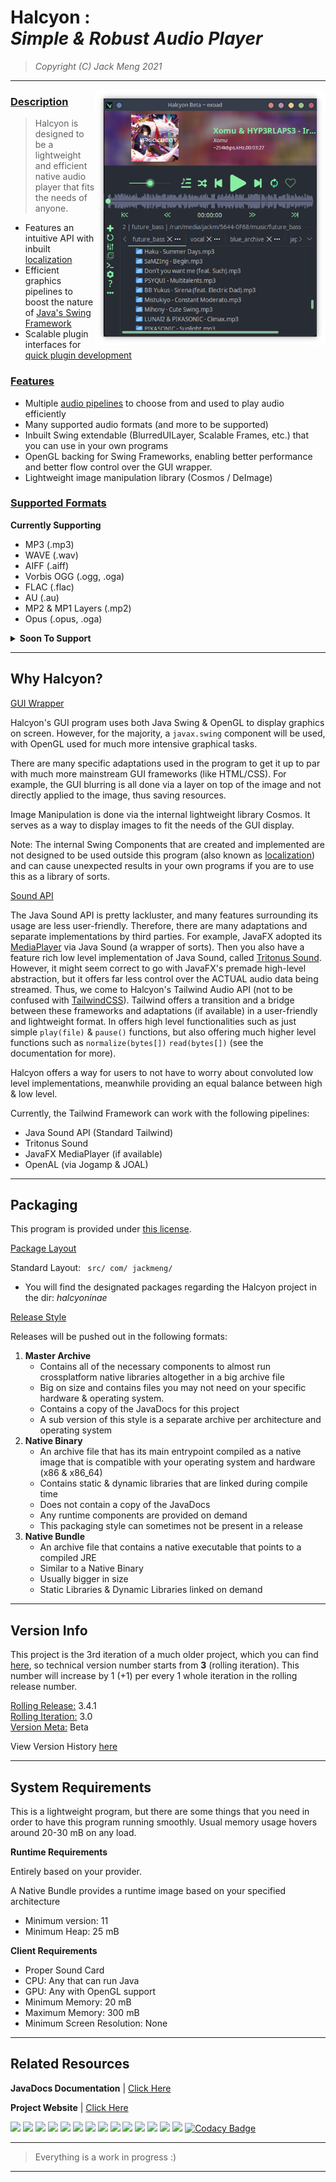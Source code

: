 # <strong>Halcyon</strong> : <br/> <em>Simple & Robust Audio Player</em>
> <em>Copyright (C) Jack Meng 2021</em>
<hr>

<!--
    LICENSED UNDER VENDOR LICENSE
    SEE ./LICENSE

    Notice: This README is entirely
    WORK IN PROGRESS and subject
    to change at any time.

    COPYRIGHT © Jack Meng 2021
-->
<a href="https://halcyoninae.github.io/.github/">
<img src="https://raw.githubusercontent.com/Halcyoninae/.github/main/assets/img/3.4_1_2.png" alt="Snapshot from the GUI wrapper for the internal Audio API"
    width="369" align="right" />
</a>

### <strong><u>Description</u></strong>
> Halcyon is designed to be a lightweight
> and efficient native audio player that
> fits the needs of anyone.
- Features an intuitive API with inbuilt [localization](repo/text/localization.md)
- Efficient graphics pipelines to boost the nature of [Java's Swing Framework](https://jogamp.org/deployment/jogamp-next/javadoc/jogl/javadoc/overview-summary.html)
- Scalable plugin interfaces for [quick plugin development](repo/text/plugin_interfacing.md)

### <strong><u>Features</u></strong>
- Multiple [audio pipelines](repo/text/audio_lineage.md) to choose from and used to play audio efficiently
- Many supported audio formats (and more to be supported)
- Inbuilt Swing extendable (BlurredUILayer, Scalable Frames, etc.) that you can use in your own programs
- OpenGL backing for Swing Frameworks, enabling better performance and better flow control over the GUI wrapper.
- Lightweight image manipulation library (Cosmos / DeImage)

### <strong><u>Supported Formats</u></strong>
<strong>Currently Supporting</strong>

- MP3 (.mp3)
- WAVE (.wav)
- AIFF (.aiff)
- Vorbis OGG (.ogg, .oga)
- FLAC (.flac)
- AU (.au)
- MP2 & MP1 Layers (.mp2)
- Opus (.opus, .oga)

<details close>
<summary><strong>Soon To Support</strong></summary>

- AAC
- M4A
- WMA
- RAW
- DSD
- APE
- ACC
- MIDI
- SNG
- ACC
- WAVPACK
- TTA
- MPC
</details>
<hr>

## <strong>Why Halcyon?</strong>
<u>GUI Wrapper</u>

Halcyon's GUI program uses both Java Swing & OpenGL to display graphics on screen. However, for the majority, a <code>javax.swing</code> component will be used, with OpenGL used for
much more intensive graphical tasks.

There are many specific adaptations used in the program to get it up to par with much more mainstream GUI frameworks (like HTML/CSS). For example, the GUI blurring is all done via a layer on top of the image and not directly applied to the image, thus saving resources.

Image Manipulation is done via the internal lightweight library Cosmos. It serves as a way to display images to fit the needs of the GUI display.

Note: The internal Swing Components that are created and implemented are not designed to be used outside this program (also known as [localization](repo/text/localization.md)) and can cause unexpected results in your own programs if you are to use this as a library of sorts.

<u>Sound API</u>

The Java Sound API is pretty lackluster, and many features surrounding its usage are less user-friendly. Therefore, there are many adaptations and separate implementations by third parties. For example, JavaFX adopted its [MediaPlayer](https://docs.oracle.com/javafx/2/api/javafx/scene/media/MediaPlayer.html) via Java Sound (a wrapper of sorts). Then you also have a feature rich low level implementation of Java Sound, called [Tritonus Sound](https://www.tritonus.org/). However, it might seem correct to go with JavaFX's premade high-level abstraction, but it offers far less control over the ACTUAL audio data being streamed. Thus, we come to Halcyon's Tailwind Audio API (not to be confused with [TailwindCSS](https://tailwindcss.com/)). Tailwind offers a transition and a bridge between these frameworks and adaptations (if available) in a user-friendly and lightweight format. In offers high level functionalities such as just simple <code>play(file)</code> & <code>pause()</code> functions, but also offering much higher level functions such as <code>normalize(bytes[])</code> <code>read(bytes[])</code> (see the documentation for more).

Halcyon offers a way for users to not have to worry about convoluted low level implementations, meanwhile providing an equal balance between high & low level.

Currently, the Tailwind Framework can work with the following pipelines:

- Java Sound API (Standard Tailwind)
- Tritonus Sound
- JavaFX MediaPlayer (if available)
- OpenAL (via Jogamp & JOAL)

<hr>

## <strong>Packaging</strong>

This program is provided under [this license](LICENSE.txt).

<u>Package Layout</u>

Standard Layout:
<code>
src/
     com/
          jackmeng/
</code>
- You will find the designated packages regarding the Halcyon project in the dir: <em>halcyoninae</em>

<u>Release Style</u>

Releases will be pushed out in the following formats:

1. **Master Archive**
   - Contains all of the necessary components to almost run crossplatform native libraries altogether in a big archive file
   - Big on size and contains files you may not need on your specific hardware & operating system.
   - Contains a copy of the JavaDocs for this project
   - A sub version of this style is a separate archive per architecture and operating system
2. **Native Binary**
   - An archive file that has its main entrypoint compiled as a native image that is compatible with your operating system and hardware (x86 & x86_64)
   - Contains static & dynamic libraries that are linked during compile time
   - Does not contain a copy of the JavaDocs
   - Any runtime components are provided on demand
   - This packaging style can sometimes not be present in a release
3. **Native Bundle**
   - An archive file that contains a native executable that points to a compiled JRE
   - Similar to a Native Binary
   - Usually bigger in size
   - Static Libraries & Dynamic Libraries linked on demand

<hr>

## <strong>Version Info</strong>
This project is the 3rd iteration of a much older project, which you can find [here](https://github.com/Halcyoninae/mp4j-old), so technical version number starts from **3** (rolling iteration). This number will increase by 1 (+1) per every 1 whole iteration in the rolling release number.

<u>Rolling Release:</u> 3.4.1<br>
<u>Rolling Iteration:</u> 3.0<br>
<u>Version Meta:</u> Beta<br>

View Version History [here](VERSION.txt)

<hr>

## <strong>System Requirements</strong>

This is a lightweight program, but there are some things that you need in order to have this program running smoothly. Usual memory usage hovers around 20-30 mB on any load.

**Runtime Requirements**

Entirely based on your provider.

A Native Bundle provides a runtime image based on your specified architecture

- Minimum version: 11
- Minimum Heap: 25 mB

**Client Requirements**

- Proper Sound Card
- CPU: Any that can run Java
- GPU: Any with OpenGL support
- Minimum Memory: 20 mB
- Maximum Memory: 300 mB
- Minimum Screen Resolution: None

<hr>

## <strong>Related Resources</strong>

**JavaDocs Documentation** | [Click Here](https://halcyoninae.github.io/halcyon-docs/)

**Project Website** | [Click Here](https://halcyoninae.github.io/.github/)

![](https://img.shields.io/github/repo-size/Halcyoninae/Halcyon?style=flat-square)
![](https://img.shields.io/github/languages/code-size/Halcyoninae/Halcyon?style=flat-square)
![](https://img.shields.io/github/stars/Halcyoninae/Halcyon?style=flat-square)
![](https://img.shields.io/github/forks/Halcyoninae/Halcyon?style=flat-square)
![](https://img.shields.io/github/search/Halcyoninae/Halcyon/goto?style=flat-square)
![](https://img.shields.io/github/languages/top/Halcyoninae/Halcyon?style=flat-square)
![](https://img.shields.io/discord/851999446057222144?color=%20%09%237289da&label=discord&style=flat-square)
![](https://img.shields.io/github/languages/count/Halcyoninae/Halcyon?style=flat-square)
![](https://img.shields.io/github/downloads/Halcyoninae/Halcyon/total?label=All%20Release%20Downloads&style=flat-square)
![](https://img.shields.io/github/v/tag/Halcyoninae/Halcyon?label=Latest%20Tag&style=flat-square)
![](https://img.shields.io/github/v/release/Halcyoninae/Halcyon?include_prereleases&label=Latest%20Release&style=flat-square)
![](https://img.shields.io/github/commit-activity/w/Halcyoninae/Halcyon?label=weekly%20activity&style=flat-square)
![](https://img.shields.io/github/last-commit/Halcyoninae/Halcyon?style=flat-square)
![](https://img.shields.io/github/commits-since/Halcyoninae/Halcyon/latest?label=last%20release&style=flat-square)
[![Codacy Badge](https://app.codacy.com/project/badge/Grade/1673939abd204e86a0629c73b2e917ff)](https://www.codacy.com/gh/exoad/Halcyon/dashboard?utm_source=github.com&amp;utm_medium=referral&amp;utm_content=exoad/Halcyon&amp;utm_campaign=Badge_Grade)
</center>

<hr>

> Everything is a work in progress :)

<hr>
